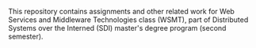 This repository contains assignments and other related work for Web Services and Middleware Technologies class (WSMT), part of Distributed Systems over the Interned (SDI) master's degree program (second semester).
